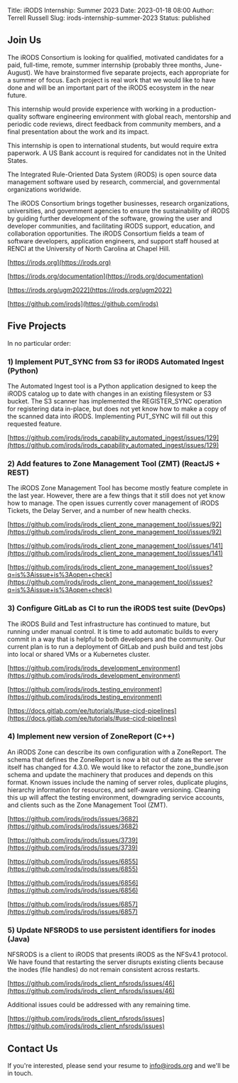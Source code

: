 Title: iRODS Internship: Summer 2023
Date: 2023-01-18 08:00
Author: Terrell Russell
Slug: irods-internship-summer-2023
Status: published

## Join Us

The iRODS Consortium is looking for qualified, motivated candidates for a paid, full-time, remote, summer internship (probably three months, June-August).  We have brainstormed five separate projects, each appropriate for a summer of focus.  Each project is real work that we would like to have done and will be an important part of the iRODS ecosystem in the near future.

This internship would provide experience with working in a production-quality software engineering environment with global reach, mentorship and periodic code reviews, direct feedback from community members, and a final presentation about the work and its impact.

This internship is open to international students, but would require extra paperwork.  A US Bank account is required for candidates not in the United States.

The Integrated Rule-Oriented Data System (iRODS) is open source data management software used by research, commercial, and governmental organizations worldwide.

The iRODS Consortium brings together businesses, research organizations, universities, and government agencies to ensure the sustainability of iRODS by guiding further development of the software, growing the user and developer communities, and facilitating iRODS support, education, and collaboration opportunities.  The iRODS Consortium fields a team of software developers, application engineers, and support staff housed at RENCI at the University of North Carolina at Chapel Hill.

[https://irods.org](https://irods.org)

[https://irods.org/documentation](https://irods.org/documentation)

[https://irods.org/ugm2022](https://irods.org/ugm2022)

[https://github.com/irods](https://github.com/irods)

## Five Projects

In no particular order:


### 1) Implement PUT_SYNC from S3 for iRODS Automated Ingest (Python)

The Automated Ingest tool is a Python application designed to keep the iRODS catalog up to date with changes in an existing filesystem or S3 bucket.  The S3 scanner has implemented the REGISTER_SYNC operation for registering data in-place, but does not yet know how to make a copy of the scanned data into iRODS.  Implementing PUT_SYNC will fill out this requested feature.

[https://github.com/irods/irods_capability_automated_ingest/issues/129](https://github.com/irods/irods_capability_automated_ingest/issues/129)


### 2) Add features to Zone Management Tool (ZMT) (ReactJS + REST)

The iRODS Zone Management Tool has become mostly feature complete in the last year.  However, there are a few things that it still does not yet know how to manage.  The open issues currently cover management of iRODS Tickets, the Delay Server, and a number of new health checks.

[https://github.com/irods/irods_client_zone_management_tool/issues/92](https://github.com/irods/irods_client_zone_management_tool/issues/92)

[https://github.com/irods/irods_client_zone_management_tool/issues/141](https://github.com/irods/irods_client_zone_management_tool/issues/141)

[https://github.com/irods/irods_client_zone_management_tool/issues?q=is%3Aissue+is%3Aopen+check](https://github.com/irods/irods_client_zone_management_tool/issues?q=is%3Aissue+is%3Aopen+check)


### 3) Configure GitLab as CI to run the iRODS test suite (DevOps)

The iRODS Build and Test infrastructure has continued to mature, but running under manual control.  It is time to add automatic builds to every commit in a way that is helpful to both developers and the community.  Our current plan is to run a deployment of GitLab and push build and test jobs into local or shared VMs or a Kubernetes cluster.

[https://github.com/irods/irods_development_environment](https://github.com/irods/irods_development_environment)

[https://github.com/irods/irods_testing_environment](https://github.com/irods/irods_testing_environment)

[https://docs.gitlab.com/ee/tutorials/#use-cicd-pipelines](https://docs.gitlab.com/ee/tutorials/#use-cicd-pipelines)


### 4) Implement new version of ZoneReport (C++)

An iRODS Zone can describe its own configuration with a ZoneReport.  The schema that defines the ZoneReport is now a bit out of date as the server itself has changed for 4.3.0.  We would like to refactor the zone_bundle.json schema and update the machinery that produces and depends on this format.  Known issues include the naming of server roles, duplicate plugins, hierarchy information for resources, and self-aware versioning.  Cleaning this up will affect the testing environment, downgrading service accounts, and clients such as the Zone Management Tool (ZMT).

[https://github.com/irods/irods/issues/3682](https://github.com/irods/irods/issues/3682)

[https://github.com/irods/irods/issues/3739](https://github.com/irods/irods/issues/3739)

[https://github.com/irods/irods/issues/6855](https://github.com/irods/irods/issues/6855)

[https://github.com/irods/irods/issues/6856](https://github.com/irods/irods/issues/6856)

[https://github.com/irods/irods/issues/6857](https://github.com/irods/irods/issues/6857)


### 5) Update NFSRODS to use persistent identifiers for inodes (Java)

NFSRODS is a client to iRODS that presents iRODS as the NFSv4.1 protocol.  We have found that restarting the server disrupts existing clients because the inodes (file handles) do not remain consistent across restarts.

[https://github.com/irods/irods_client_nfsrods/issues/46](https://github.com/irods/irods_client_nfsrods/issues/46)

Additional issues could be addressed with any remaining time.

[https://github.com/irods/irods_client_nfsrods/issues](https://github.com/irods/irods_client_nfsrods/issues)


## Contact Us

If you're interested, please send your resume to [info@irods.org](mailto:info@irods.org) and we'll be in touch.

